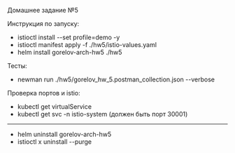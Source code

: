 Домашнее задание №5

Инструкция по запуску:
- istioctl install --set profile=demo -y
- istioctl manifest apply -f ./hw5/istio-values.yaml
- helm install gorelov-arch-hw5 ./hw5
  
Тесты:
- newman run ./hw5/gorelov_hw_5.postman_collection.json --verbose

Проверка портов и istio:
  - kubectl get virtualService
  - kubectl get svc -n istio-system
    (должен быть порт 30001)
    
---
- helm uninstall gorelov-arch-hw5 
- istioctl x uninstall --purge
